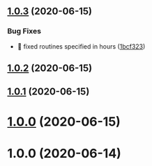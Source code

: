 <a name="1.0.3"></a>
## [1.0.3](https://github.com/josedan10/nodejs-trading-bot/compare/v1.0.2...v1.0.3) (2020-06-15)


### Bug Fixes

* :bug: fixed routines specified in hours ([1bcf323](https://github.com/josedan10/nodejs-trading-bot/commit/1bcf323))



<a name="1.0.2"></a>
## [1.0.2](https://github.com/josedan10/nodejs-trading-bot/compare/v1.0.1...v1.0.2) (2020-06-15)



<a name="1.0.1"></a>
## [1.0.1](https://github.com/josedan10/nodejs-trading-bot/compare/v1.0.0...v1.0.1) (2020-06-15)



<a name="1.0.0"></a>
# [1.0.0](https://github.com/josedan10/nodejs-trading-bot/compare/1.0.0...v1.0.0) (2020-06-15)



<a name="1.0.0"></a>
# 1.0.0 (2020-06-14)



